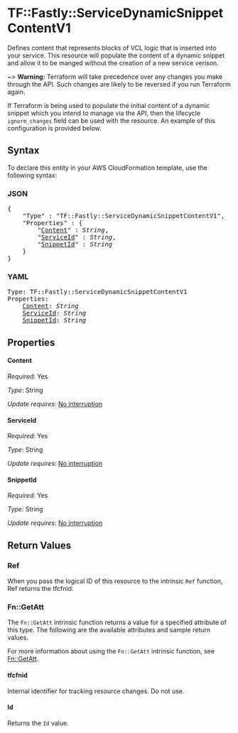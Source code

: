 # TF::Fastly::ServiceDynamicSnippetContentV1

Defines content that represents blocks of VCL logic that is inserted into your service.  This resource will populate the content of a dynamic snippet and allow it to be manged without the creation of a new service verison. 
 
~> **Warning:** Terraform will take precedence over any changes you make through the API. Such changes are likely to be reversed if you run Terraform again.  

If Terraform is being used to populate the initial content of a dynamic snippet which you intend to manage via the API, then the lifecycle `ignore_changes` field can be used with the resource.  An example of this configuration is provided below.

## Syntax

To declare this entity in your AWS CloudFormation template, use the following syntax:

### JSON

<pre>
{
    "Type" : "TF::Fastly::ServiceDynamicSnippetContentV1",
    "Properties" : {
        "<a href="#content" title="Content">Content</a>" : <i>String</i>,
        "<a href="#serviceid" title="ServiceId">ServiceId</a>" : <i>String</i>,
        "<a href="#snippetid" title="SnippetId">SnippetId</a>" : <i>String</i>
    }
}
</pre>

### YAML

<pre>
Type: TF::Fastly::ServiceDynamicSnippetContentV1
Properties:
    <a href="#content" title="Content">Content</a>: <i>String</i>
    <a href="#serviceid" title="ServiceId">ServiceId</a>: <i>String</i>
    <a href="#snippetid" title="SnippetId">SnippetId</a>: <i>String</i>
</pre>

## Properties

#### Content

_Required_: Yes

_Type_: String

_Update requires_: [No interruption](https://docs.aws.amazon.com/AWSCloudFormation/latest/UserGuide/using-cfn-updating-stacks-update-behaviors.html#update-no-interrupt)

#### ServiceId

_Required_: Yes

_Type_: String

_Update requires_: [No interruption](https://docs.aws.amazon.com/AWSCloudFormation/latest/UserGuide/using-cfn-updating-stacks-update-behaviors.html#update-no-interrupt)

#### SnippetId

_Required_: Yes

_Type_: String

_Update requires_: [No interruption](https://docs.aws.amazon.com/AWSCloudFormation/latest/UserGuide/using-cfn-updating-stacks-update-behaviors.html#update-no-interrupt)

## Return Values

### Ref

When you pass the logical ID of this resource to the intrinsic `Ref` function, Ref returns the tfcfnid.

### Fn::GetAtt

The `Fn::GetAtt` intrinsic function returns a value for a specified attribute of this type. The following are the available attributes and sample return values.

For more information about using the `Fn::GetAtt` intrinsic function, see [Fn::GetAtt](https://docs.aws.amazon.com/AWSCloudFormation/latest/UserGuide/intrinsic-function-reference-getatt.html).

#### tfcfnid

Internal identifier for tracking resource changes. Do not use.

#### Id

Returns the <code>Id</code> value.


